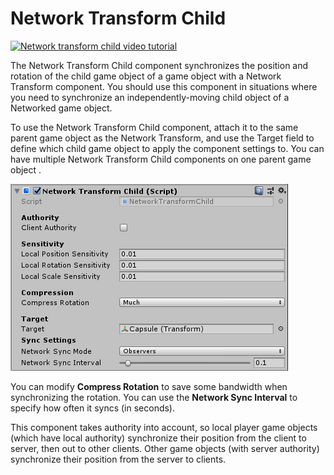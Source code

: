 # Network Transform Child

[![Network transform child video tutorial](../images/video_tutorial.png)](https://www.youtube.com/watch?v=5EgN8IqFfUI&list=PLkx8oFug638oBYF5EOwsSS-gOVBXj1dkP&index=2)

The Network Transform Child component synchronizes the position and rotation of the child game object of a game object with a Network Transform component. You should use this component in situations where you need to synchronize an independently-moving child object of a Networked game object.

To use the Network Transform Child component, attach it to the same parent game object as the Network Transform, and use the Target field to define which child game object to apply the component settings to. You can have multiple Network Transform Child components on one parent game object .

![The Network Transform Child component](NetworkTransformChild.png)

You can modify **Compress Rotation** to save some bandwidth when synchronizing the rotation. You can use the **Network Sync Interval** to specify how often it syncs (in seconds).

This component takes authority into account, so local player game objects (which have local authority) synchronize their position from the client to server, then out to other clients. Other game objects (with server authority) synchronize their position from the server to clients.
